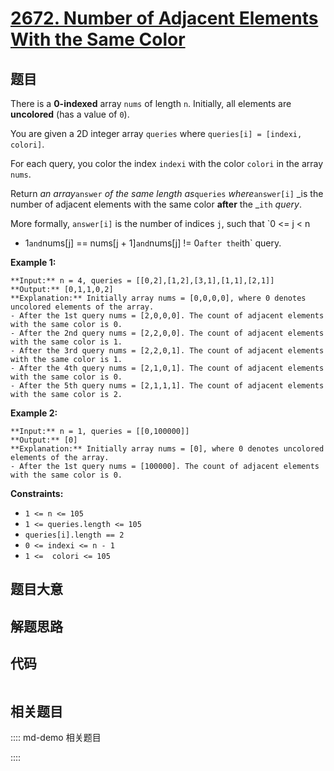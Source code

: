 # [2672. Number of Adjacent Elements With the Same Color](https://leetcode.com/problems/number-of-adjacent-elements-with-the-same-color)

## 题目

There is a **0-indexed** array `nums` of length `n`. Initially, all elements
are **uncolored** (has a value of `0`).

You are given a 2D integer array `queries` where `queries[i] = [indexi,
colori]`.

For each query, you color the index `indexi` with the color `colori` in the
array `nums`.

Return _an array_`answer` _of the same length as_`queries` _where_`answer[i]`
_is the number of adjacent elements with the same color **after** the _`ith`
_query_.

More formally, `answer[i]` is the number of indices `j`, such that `0 <= j < n
- 1` and `nums[j] == nums[j + 1]` and `nums[j] != 0` after the `ith` query.



**Example 1:**

    
    
    **Input:** n = 4, queries = [[0,2],[1,2],[3,1],[1,1],[2,1]]
    **Output:** [0,1,1,0,2]
    **Explanation:** Initially array nums = [0,0,0,0], where 0 denotes uncolored elements of the array.
    - After the 1st query nums = [2,0,0,0]. The count of adjacent elements with the same color is 0.
    - After the 2nd query nums = [2,2,0,0]. The count of adjacent elements with the same color is 1.
    - After the 3rd query nums = [2,2,0,1]. The count of adjacent elements with the same color is 1.
    - After the 4th query nums = [2,1,0,1]. The count of adjacent elements with the same color is 0.
    - After the 5th query nums = [2,1,1,1]. The count of adjacent elements with the same color is 2.
    

**Example 2:**

    
    
    **Input:** n = 1, queries = [[0,100000]]
    **Output:** [0]
    **Explanation:** Initially array nums = [0], where 0 denotes uncolored elements of the array.
    - After the 1st query nums = [100000]. The count of adjacent elements with the same color is 0.
    



**Constraints:**

  * `1 <= n <= 105`
  * `1 <= queries.length <= 105`
  * `queries[i].length == 2`
  * `0 <= indexi <= n - 1`
  * `1 <=  colori <= 105`


## 题目大意

## 解题思路

## 代码

```javascript

```

## 相关题目

:::: md-demo 相关题目

::::
